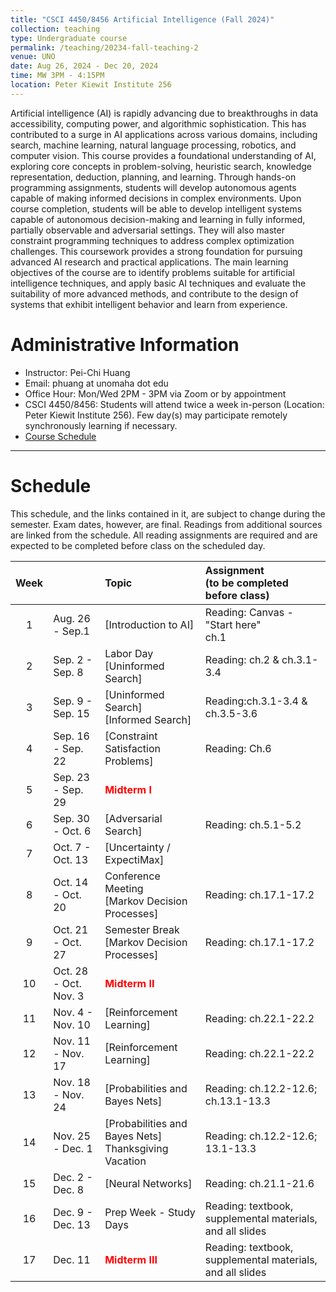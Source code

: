 ```yaml
---
title: "CSCI 4450/8456 Artificial Intelligence (Fall 2024)"
collection: teaching
type: Undergraduate course
permalink: /teaching/20234-fall-teaching-2
venue: UNO
date: Aug 26, 2024 - Dec 20, 2024
time: MW 3PM - 4:15PM
location: Peter Kiewit Institute 256 
---
```

Artificial intelligence (AI) is rapidly advancing due to breakthroughs in data accessibility, computing power, and algorithmic sophistication. This has contributed to a surge in AI applications across various domains, including search, machine learning, natural language processing, robotics, and computer vision. This course provides a foundational understanding of AI, exploring core concepts in problem-solving, heuristic search, knowledge representation, deduction, planning, and learning. Through hands-on programming assignments, students will develop autonomous agents capable of making informed decisions in complex environments. Upon course completion, students will be able to develop intelligent systems capable of autonomous decision-making and learning in fully informed, partially observable and adversarial settings. They will also master constraint programming techniques to address complex optimization challenges. This coursework provides a strong foundation for pursuing advanced AI research and practical applications. The main learning objectives of the course are to identify problems suitable for artificial intelligence techniques, and apply basic AI techniques and evaluate the suitability of more advanced methods, and contribute to the design of systems that exhibit intelligent behavior and learn from experience.

# Administrative Information
* Instructor: Pei-Chi Huang
* Email: phuang at unomaha dot edu
* Office Hour: Mon/Wed 2PM - 3PM via Zoom or by appointment
* CSCI 4450/8456: Students will attend twice a week in-person (Location: Peter Kiewit Institute 256). Few day(s) may participate remotely synchronously learning if necessary.
* [Course Schedule](#schedule)

---------------------------------------------------------------------------------------------------------------
# Schedule
This schedule, and the links contained in it, are subject to change during the semester. Exam dates, however, are final.
Readings from additional sources are linked from the schedule. All reading assignments are required and are expected to be completed before class on the scheduled day.


| Week |   	 |      		 Topic        		 | Assignment <br>(to be completed before class) |
|:----:|:----------|:------------------------------------|:----------------------------------------------|
| 1  |  Aug. 26  -   Sep.1  |   [Introduction to AI]  	 |     Reading: Canvas - "Start here"  <br> ch.1         |
| 2  |  Sep. 2  -   Sep. 8    |  Labor Day <br> [Uninformed Search]    	 |   Reading: ch.2 & ch.3.1-3.4        |
| 3  |  Sep. 9   -   Sep. 15   |  [Uninformed Search] <br>  [Informed Search]   | Reading:ch.3.1-3.4 & ch.3.5-3.6  |
| 4  |  Sep. 16  -   Sep. 22  |   [Constraint Satisfaction Problems]	 |   Reading:  Ch.6       |
| 5  |  Sep. 23  -   Sep. 29  |   <span style="color:red"> **Midterm I** </span>	 |           |
| 6  |  Sep. 30  -   Oct. 6  |   [Adversarial Search]  		 |   Reading: ch.5.1-5.2        |
| 7  |  Oct. 7  -   Oct. 13  	 |   [Uncertainty / ExpectiMax]  	 |            |  Reading: ch.5.3  |
| 8  |  Oct. 14 - Oct. 20	|  Conference Meeting <br> [Markov Decision Processes]  |  Reading: ch.17.1-17.2   |
| 9    |   Oct. 21 - Oct. 27  |   Semester Break <br> [Markov Decision Processes]  |  Reading: ch.17.1-17.2      |
| 10  |  Oct. 28 - Oct. Nov. 3     |   <span style="color:red"> **Midterm II** </span>  |          |
| 11  |   Nov. 4 - Nov. 10 	 |  [Reinforcement Learning]    |   Reading: ch.22.1-22.2       |
| 12  |   Nov. 11 - Nov. 17  |	[Reinforcement Learning]    |   Reading: ch.22.1-22.2              |
| 13  |   Nov. 18  - Nov. 24  |  [Probabilities and Bayes Nets] |    Reading: ch.12.2-12.6; ch.13.1-13.3     	 |
| 14 |   Nov. 25 - Dec. 1   |  [Probabilities and Bayes Nets] <br>  Thanksgiving Vacation |    Reading: ch.12.2-12.6; 13.1-13.3              |
| 15  | Dec. 2 - Dec. 8 	 |   [Neural Networks]		 |  Reading: ch.21.1-21.6         |
| 16 | Dec. 9 - Dec. 13 	 |  Prep Week - Study Days   | Reading: textbook, supplemental materials, and all slides |
| 17  | Dec. 11  |   <span style="color:red"> **Midterm III** </span> | Reading: textbook, supplemental materials, and all slides |




